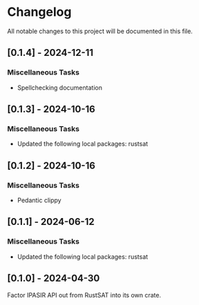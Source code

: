 # Changelog

All notable changes to this project will be documented in this file.

## [0.1.4] - 2024-12-11

### Miscellaneous Tasks

- Spellchecking documentation

<!-- generated by git-cliff -->
## [0.1.3] - 2024-10-16

### Miscellaneous Tasks

- Updated the following local packages: rustsat

<!-- generated by git-cliff -->
## [0.1.2] - 2024-10-16

### Miscellaneous Tasks

- Pedantic clippy

<!-- generated by git-cliff -->
## [0.1.1] - 2024-06-12

### Miscellaneous Tasks

- Updated the following local packages: rustsat

<!-- generated by git-cliff -->
## [0.1.0] - 2024-04-30

Factor IPASIR API out from RustSAT into its own crate.
